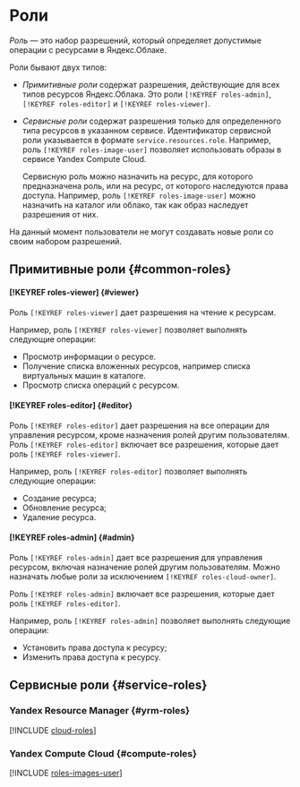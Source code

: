 # Роли

_Роль_ — это набор разрешений, который определяет допустимые операции с ресурсами в Яндекс.Облаке.

Роли бывают двух типов:
- _Примитивные роли_ содержат разрешения, действующие для всех типов ресурсов Яндекс.Облака. Это роли `[!KEYREF roles-admin]`, `[!KEYREF roles-editor]` и `[!KEYREF roles-viewer]`.
- _Сервисные роли_ содержат разрешения только для определенного типа ресурсов в указанном сервисе. Идентификатор сервисной роли указывается в формате `service.resources.role`. Например, роль `[!KEYREF roles-image-user]` позволяет использовать образы в сервисе Yandex Compute Cloud.

    Сервисную роль можно назначить на ресурс, для которого предназначена роль, или на ресурс, от которого наследуются права доступа. Например, роль `[!KEYREF roles-image-user]` можно назначить на каталог или облако, так как образ наследует разрешения от них.

На данный момент пользователи не могут создавать новые роли со своим набором разрешений.

## Примитивные роли {#common-roles}

#### [!KEYREF roles-viewer] {#viewer}

Роль `[!KEYREF roles-viewer]` дает разрешения на чтение к ресурсам.

Например, роль `[!KEYREF roles-viewer]` позволяет выполнять следующие операции:
- Просмотр информации о ресурсе.
- Получение списка вложенных ресурсов, например списка виртуальных машин в каталоге.
- Просмотр списка операций с ресурсом.

#### [!KEYREF roles-editor] {#editor}

Роль `[!KEYREF roles-editor]` дает разрешения на все операции для управления ресурсом, кроме назначения ролей другим пользователям. Роль `[!KEYREF roles-editor]` включает все разрешения, которые дает роль `[!KEYREF roles-viewer]`.

Например, роль `[!KEYREF roles-editor]` позволяет выполнять следующие операции:
- Создание ресурса;
- Обновление ресурса;
- Удаление ресурса.

#### [!KEYREF roles-admin] {#admin}

Роль `[!KEYREF roles-admin]` дает все разрешения для управления ресурсом, включая назначение ролей другим пользователям. Можно назначать любые роли за исключением `[!KEYREF roles-cloud-owner]`.

Роль `[!KEYREF roles-admin]` включает все разрешения, которые дает роль `[!KEYREF roles-editor]`.

Например, роль `[!KEYREF roles-admin]` позволяет выполнять следующие операции:
- Установить права доступа к ресурсу;
- Изменить права доступа к ресурсу.


## Сервисные роли {#service-roles}

### Yandex Resource Manager {#yrm-roles}

[!INCLUDE [cloud-roles](../../../_includes/cloud-roles.md)]

### Yandex Compute Cloud {#compute-roles}

[!INCLUDE [roles-images-user](../../../_includes/roles-images-user.md)]
